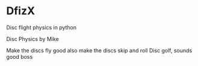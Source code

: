 # DfizX
Disc flight physics in python



Disc Physics by Mike

Make the discs fly good
also make the discs skip and roll
Disc golf, sounds good boss
